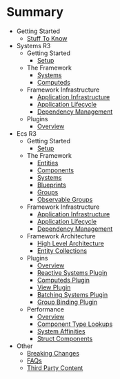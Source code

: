# Summary

* Getting Started
    * [Stuff To Know](shared/stuff-to-know.md)
* Systems R3
  * Getting Started
      * [Setup](systems-r3/introduction/setup.md)
  * The Framework
      * [Systems](systems-r3/framework/systems.md)
      * [Computeds](systems-r3/framework/computeds.md)
  * Framework Infrastructure
      * [Application Infrastructure](systems-r3/infrastructure/application-infrastructure.md)
      * [Application Lifecycle](systems-r3/infrastructure/application-lifecycle.md)
      * [Dependency Management](systems-r3/infrastructure/dependency-injection-abstraction.md)
  * Plugins
      * [Overview](systems-r3/plugins/readme.md)
* Ecs R3
  * Getting Started
    * [Setup](introduction/setup.md)
  * The Framework
    * [Entities](framework/entities.md)
    * [Components](framework/components.md)
    * [Systems](framework/systems.md)
    * [Blueprints](framework/blueprints.md)
    * [Groups](framework/groups.md)
    * [Observable Groups](framework/observable-groups.md)
  * Framework Infrastructure
    * [Application Infrastructure](infrastructure/application-infrastructure.md)
    * [Application Lifecycle](infrastructure/application-lifecycle.md)
    * [Dependency Management](infrastructure/dependency-injection-abstraction.md)
  * Framework Architecture
    * [High Level Architecture](architecture/high-level-architecture.md)
    * [Entity Collections](architecture/entity-collections.md)
  * Plugins
    * [Overview](plugins/readme.md)
    * [Reactive Systems Plugin](plugins/reactive-systems-plugin.md)
    * [Computeds Plugin](plugins/computed-plugin.md)
    * [View Plugin](plugins/view-plugin.md)
    * [Batching Systems Plugin](plugins/batched-plugin.md)
    * [Group Binding Plugin](plugins/group-binding-plugin.md)
  * Performance
    * [Overview](performance/readme.md)
    * [Component Type Lookups](performance/component-type-lookups.md)
    * [System Affinities](performance/system-affinity.md)
    * [Struct Components](performance/struct-components.md)
* Other
    * [Breaking Changes](breaking-changes.md)
    * [FAQs](others/faqs-etc.md)
    * [Third Party Content](others/third-party-content.md)